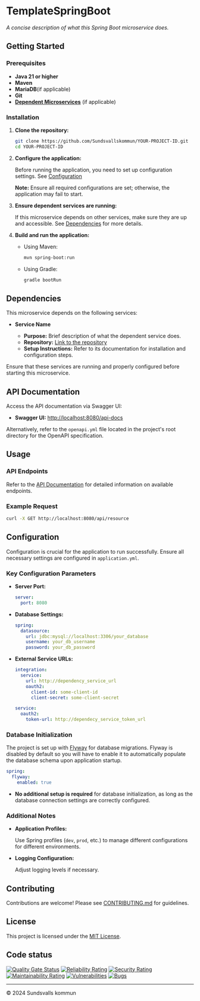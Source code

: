 # TemplateSpringBoot

_A concise description of what this Spring Boot microservice does._

## Getting Started

### Prerequisites

- **Java 21 or higher**
- **Maven**
- **MariaDB**(if applicable)
- **Git**
- **[Dependent Microservices](#dependencies)** (if applicable)

### Installation

1. **Clone the repository:**

   ```bash
   git clone https://github.com/Sundsvallskommun/YOUR-PROJECT-ID.git
   cd YOUR-PROJECT-ID
   ```

2. **Configure the application:**

   Before running the application, you need to set up configuration settings.
   See [Configuration](#Configuration)

   **Note:** Ensure all required configurations are set; otherwise, the application may fail to start.

3. **Ensure dependent services are running:**

   If this microservice depends on other services, make sure they are up and accessible. See [Dependencies](#dependencies) for more details.

4. **Build and run the application:**

   - Using Maven:

     ```bash
     mvn spring-boot:run
     ```

   - Using Gradle:

     ```bash
     gradle bootRun
     ```

## Dependencies

This microservice depends on the following services:

- **Service Name**

  - **Purpose:** Brief description of what the dependent service does.
  - **Repository:** [Link to the repository](https://github.com/Sundsvallskommun/service_name)
  - **Setup Instructions:** Refer to its documentation for installation and configuration steps.

Ensure that these services are running and properly configured before starting this microservice.

## API Documentation

Access the API documentation via Swagger UI:

- **Swagger UI:** [http://localhost:8080/api-docs](http://localhost:8080/api-docs)

Alternatively, refer to the `openapi.yml` file located in the project's root directory for the OpenAPI specification.

## Usage

### API Endpoints

Refer to the [API Documentation](#api-documentation) for detailed information on available endpoints.

### Example Request

```bash
curl -X GET http://localhost:8080/api/resource
```

## Configuration

Configuration is crucial for the application to run successfully. Ensure all necessary settings are configured in `application.yml`.

### Key Configuration Parameters

- **Server Port:**

  ```yaml
  server:
    port: 8080
  ```

- **Database Settings:**

  ```yaml
  spring:
    datasource:
      url: jdbc:mysql://localhost:3306/your_database
      username: your_db_username
      password: your_db_password
  ```

- **External Service URLs:**

  ```yaml
  integration:
    service:
      url: http://dependency_service_url
      oauth2:
        client-id: some-client-id
        client-secret: some-client-secret

  service:
    oauth2:
      token-url: http://dependecy_service_token_url
  ```

### Database Initialization

The project is set up with [Flyway](https://github.com/flyway/flyway) for database migrations. Flyway is disabled by default so you will have to enable it to automatically populate the database schema upon application startup.

```yaml
spring:
  flyway:
    enabled: true
```

- **No additional setup is required** for database initialization, as long as the database connection settings are correctly configured.

### Additional Notes

- **Application Profiles:**

  Use Spring profiles (`dev`, `prod`, etc.) to manage different configurations for different environments.

- **Logging Configuration:**

  Adjust logging levels if necessary.

## Contributing

Contributions are welcome! Please see [CONTRIBUTING.md](CONTRIBUTING.md) for guidelines.

## License

This project is licensed under the [MIT License](LICENSE).

## Code status

[![Quality Gate Status](https://sonarcloud.io/api/project_badges/measure?project=Sundsvallskommun_YOUR-PROJECT-ID&metric=alert_status)](https://sonarcloud.io/summary/overall?id=Sundsvallskommun_YOUR-PROJECT-ID)
[![Reliability Rating](https://sonarcloud.io/api/project_badges/measure?project=Sundsvallskommun_YOUR-PROJECT-ID&metric=reliability_rating)](https://sonarcloud.io/summary/overall?id=Sundsvallskommun_YOUR-PROJECT-ID)
[![Security Rating](https://sonarcloud.io/api/project_badges/measure?project=Sundsvallskommun_YOUR-PROJECT-ID&metric=security_rating)](https://sonarcloud.io/summary/overall?id=Sundsvallskommun_YOUR-PROJECT-ID)
[![Maintainability Rating](https://sonarcloud.io/api/project_badges/measure?project=Sundsvallskommun_YOUR-PROJECT-ID&metric=sqale_rating)](https://sonarcloud.io/summary/overall?id=Sundsvallskommun_YOUR-PROJECT-ID)
[![Vulnerabilities](https://sonarcloud.io/api/project_badges/measure?project=Sundsvallskommun_YOUR-PROJECT-ID&metric=vulnerabilities)](https://sonarcloud.io/summary/overall?id=Sundsvallskommun_YOUR-PROJECT-ID)
[![Bugs](https://sonarcloud.io/api/project_badges/measure?project=Sundsvallskommun_YOUR-PROJECT-ID&metric=bugs)](https://sonarcloud.io/summary/overall?id=Sundsvallskommun_YOUR-PROJECT-ID)

---

© 2024 Sundsvalls kommun

